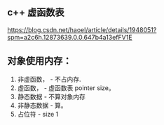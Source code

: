 ## c++ 虚函数表
https://blog.csdn.net/haoel/article/details/1948051?spm=a2c6h.12873639.0.0.647b4a13efFV1E

## 对象使用内存：
1. 非虚函数， - 不占内存.  
2. 虚函数， - 虚函数表 pointer size。  
3. 静态数据 - 不算对象内存
4. 非静态数据 - 算。
5. 占位符 - size 1
